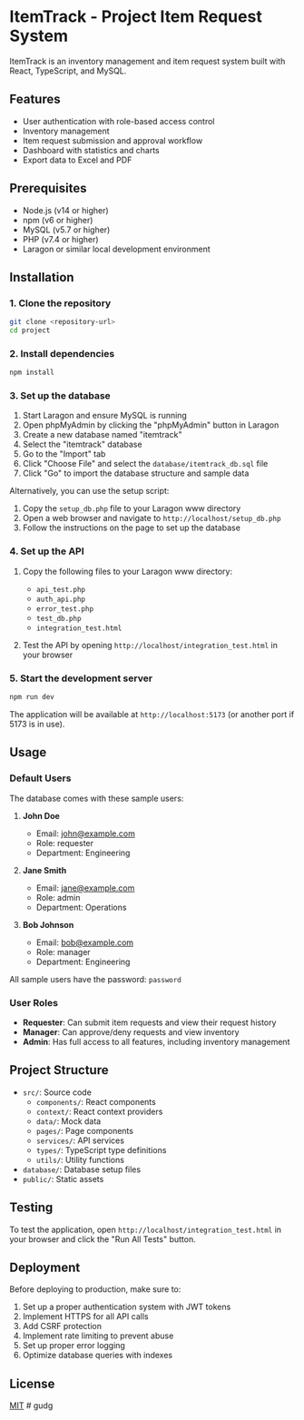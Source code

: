 # ItemTrack - Project Item Request System

ItemTrack is an inventory management and item request system built with React, TypeScript, and MySQL.

## Features

- User authentication with role-based access control
- Inventory management
- Item request submission and approval workflow
- Dashboard with statistics and charts
- Export data to Excel and PDF

## Prerequisites

- Node.js (v14 or higher)
- npm (v6 or higher)
- MySQL (v5.7 or higher)
- PHP (v7.4 or higher)
- Laragon or similar local development environment

## Installation

### 1. Clone the repository

```bash
git clone <repository-url>
cd project
```

### 2. Install dependencies

```bash
npm install
```

### 3. Set up the database

1. Start Laragon and ensure MySQL is running
2. Open phpMyAdmin by clicking the "phpMyAdmin" button in Laragon
3. Create a new database named "itemtrack"
4. Select the "itemtrack" database
5. Go to the "Import" tab
6. Click "Choose File" and select the `database/itemtrack_db.sql` file
7. Click "Go" to import the database structure and sample data

Alternatively, you can use the setup script:

1. Copy the `setup_db.php` file to your Laragon www directory
2. Open a web browser and navigate to `http://localhost/setup_db.php`
3. Follow the instructions on the page to set up the database

### 4. Set up the API

1. Copy the following files to your Laragon www directory:
   - `api_test.php`
   - `auth_api.php`
   - `error_test.php`
   - `test_db.php`
   - `integration_test.html`

2. Test the API by opening `http://localhost/integration_test.html` in your browser

### 5. Start the development server

```bash
npm run dev
```

The application will be available at `http://localhost:5173` (or another port if 5173 is in use).

## Usage

### Default Users

The database comes with these sample users:

1. **John Doe**
   - Email: john@example.com
   - Role: requester
   - Department: Engineering

2. **Jane Smith**
   - Email: jane@example.com
   - Role: admin
   - Department: Operations

3. **Bob Johnson**
   - Email: bob@example.com
   - Role: manager
   - Department: Engineering

All sample users have the password: `password`

### User Roles

- **Requester**: Can submit item requests and view their request history
- **Manager**: Can approve/deny requests and view inventory
- **Admin**: Has full access to all features, including inventory management

## Project Structure

- `src/`: Source code
  - `components/`: React components
  - `context/`: React context providers
  - `data/`: Mock data
  - `pages/`: Page components
  - `services/`: API services
  - `types/`: TypeScript type definitions
  - `utils/`: Utility functions
- `database/`: Database setup files
- `public/`: Static assets

## Testing

To test the application, open `http://localhost/integration_test.html` in your browser and click the "Run All Tests" button.

## Deployment

Before deploying to production, make sure to:

1. Set up a proper authentication system with JWT tokens
2. Implement HTTPS for all API calls
3. Add CSRF protection
4. Implement rate limiting to prevent abuse
5. Set up proper error logging
6. Optimize database queries with indexes

## License

[MIT](LICENSE)
#   g u d g  
 